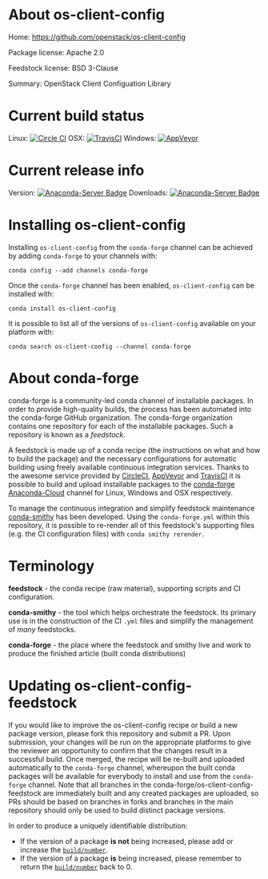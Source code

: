 About os-client-config
======================

Home: https://github.com/openstack/os-client-config

Package license: Apache 2.0

Feedstock license: BSD 3-Clause

Summary: OpenStack Client Configuation Library



Current build status
====================

Linux: [![Circle CI](https://circleci.com/gh/conda-forge/os-client-config-feedstock.svg?style=shield)](https://circleci.com/gh/conda-forge/os-client-config-feedstock)
OSX: [![TravisCI](https://travis-ci.org/conda-forge/os-client-config-feedstock.svg?branch=master)](https://travis-ci.org/conda-forge/os-client-config-feedstock)
Windows: [![AppVeyor](https://ci.appveyor.com/api/projects/status/github/conda-forge/os-client-config-feedstock?svg=True)](https://ci.appveyor.com/project/conda-forge/os-client-config-feedstock/branch/master)

Current release info
====================
Version: [![Anaconda-Server Badge](https://anaconda.org/conda-forge/os-client-config/badges/version.svg)](https://anaconda.org/conda-forge/os-client-config)
Downloads: [![Anaconda-Server Badge](https://anaconda.org/conda-forge/os-client-config/badges/downloads.svg)](https://anaconda.org/conda-forge/os-client-config)

Installing os-client-config
===========================

Installing `os-client-config` from the `conda-forge` channel can be achieved by adding `conda-forge` to your channels with:

```
conda config --add channels conda-forge
```

Once the `conda-forge` channel has been enabled, `os-client-config` can be installed with:

```
conda install os-client-config
```

It is possible to list all of the versions of `os-client-config` available on your platform with:

```
conda search os-client-config --channel conda-forge
```


About conda-forge
=================

conda-forge is a community-led conda channel of installable packages.
In order to provide high-quality builds, the process has been automated into the
conda-forge GitHub organization. The conda-forge organization contains one repository
for each of the installable packages. Such a repository is known as a *feedstock*.

A feedstock is made up of a conda recipe (the instructions on what and how to build
the package) and the necessary configurations for automatic building using freely
available continuous integration services. Thanks to the awesome service provided by
[CircleCI](https://circleci.com/), [AppVeyor](http://www.appveyor.com/)
and [TravisCI](https://travis-ci.org/) it is possible to build and upload installable
packages to the [conda-forge](https://anaconda.org/conda-forge)
[Anaconda-Cloud](http://docs.anaconda.org/) channel for Linux, Windows and OSX respectively.

To manage the continuous integration and simplify feedstock maintenance
[conda-smithy](http://github.com/conda-forge/conda-smithy) has been developed.
Using the ``conda-forge.yml`` within this repository, it is possible to re-render all of
this feedstock's supporting files (e.g. the CI configuration files) with ``conda smithy rerender``.


Terminology
===========

**feedstock** - the conda recipe (raw material), supporting scripts and CI configuration.

**conda-smithy** - the tool which helps orchestrate the feedstock.
                   Its primary use is in the construction of the CI ``.yml`` files
                   and simplify the management of *many* feedstocks.

**conda-forge** - the place where the feedstock and smithy live and work to
                  produce the finished article (built conda distributions)


Updating os-client-config-feedstock
===================================

If you would like to improve the os-client-config recipe or build a new
package version, please fork this repository and submit a PR. Upon submission,
your changes will be run on the appropriate platforms to give the reviewer an
opportunity to confirm that the changes result in a successful build. Once
merged, the recipe will be re-built and uploaded automatically to the
`conda-forge` channel, whereupon the built conda packages will be available for
everybody to install and use from the `conda-forge` channel.
Note that all branches in the conda-forge/os-client-config-feedstock are
immediately built and any created packages are uploaded, so PRs should be based
on branches in forks and branches in the main repository should only be used to
build distinct package versions.

In order to produce a uniquely identifiable distribution:
 * If the version of a package **is not** being increased, please add or increase
   the [``build/number``](http://conda.pydata.org/docs/building/meta-yaml.html#build-number-and-string).
 * If the version of a package **is** being increased, please remember to return
   the [``build/number``](http://conda.pydata.org/docs/building/meta-yaml.html#build-number-and-string)
   back to 0.

